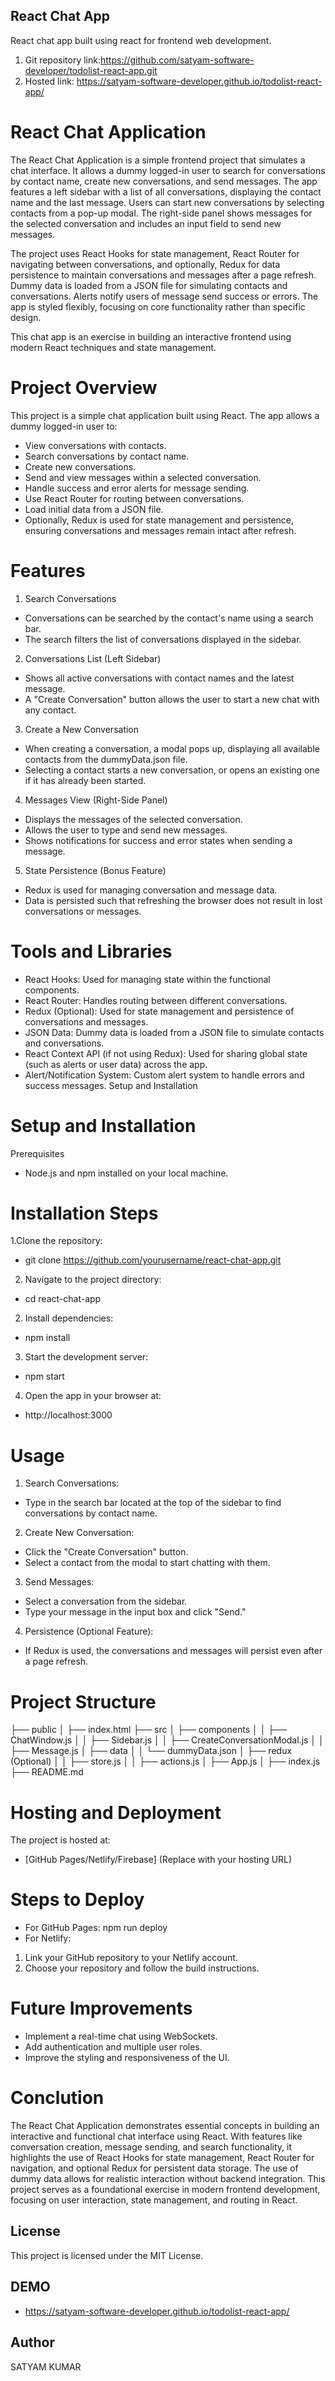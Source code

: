 ## React Chat App

React chat app built using react for frontend web development.

1. Git repository link:https://github.com/satyam-software-developer/todolist-react-app.git
2. Hosted link: https://satyam-software-developer.github.io/todolist-react-app/

# React Chat Application

The React Chat Application is a simple frontend project that simulates a chat interface. It allows a dummy logged-in user to search for conversations by contact name, create new conversations, and send messages. The app features a left sidebar with a list of all conversations, displaying the contact name and the last message. Users can start new conversations by selecting contacts from a pop-up modal. The right-side panel shows messages for the selected conversation and includes an input field to send new messages.

The project uses React Hooks for state management, React Router for navigating between conversations, and optionally, Redux for data persistence to maintain conversations and messages after a page refresh. Dummy data is loaded from a JSON file for simulating contacts and conversations. Alerts notify users of message send success or errors. The app is styled flexibly, focusing on core functionality rather than specific design.

This chat app is an exercise in building an interactive frontend using modern React techniques and state management.

# Project Overview

This project is a simple chat application built using React. The app allows a dummy logged-in user to:

- View conversations with contacts.
- Search conversations by contact name.
- Create new conversations.
- Send and view messages within a selected conversation.
- Handle success and error alerts for message sending.
- Use React Router for routing between conversations.
- Load initial data from a JSON file.
- Optionally, Redux is used for state management and persistence, ensuring conversations and messages remain intact after refresh.

# Features

1. Search Conversations

- Conversations can be searched by the contact's name using a search bar.
- The search filters the list of conversations displayed in the sidebar.

2. Conversations List (Left Sidebar)

- Shows all active conversations with contact names and the latest message.
- A "Create Conversation" button allows the user to start a new chat with any contact.

3. Create a New Conversation

- When creating a conversation, a modal pops up, displaying all available contacts from the dummyData.json file.
- Selecting a contact starts a new conversation, or opens an existing one if it has already been started.

4. Messages View (Right-Side Panel)

- Displays the messages of the selected conversation.
- Allows the user to type and send new messages.
- Shows notifications for success and error states when sending a message.

5. State Persistence (Bonus Feature)

- Redux is used for managing conversation and message data.
- Data is persisted such that refreshing the browser does not result in lost conversations or messages.

# Tools and Libraries

- React Hooks: Used for managing state within the functional components.
- React Router: Handles routing between different conversations.
- Redux (Optional): Used for state management and persistence of conversations and messages.
- JSON Data: Dummy data is loaded from a JSON file to simulate contacts and conversations.
- React Context API (if not using Redux): Used for sharing global state (such as alerts or user data) across the app.
- Alert/Notification System: Custom alert system to handle errors and success messages.
  Setup and Installation

# Setup and Installation

Prerequisites

- Node.js and npm installed on your local machine.

# Installation Steps

1.Clone the repository:

- git clone https://github.com/yourusername/react-chat-app.git

2. Navigate to the project directory:

- cd react-chat-app

2. Install dependencies:

- npm install

3. Start the development server:

- npm start

4. Open the app in your browser at:

- http://localhost:3000

# Usage

1. Search Conversations:

- Type in the search bar located at the top of the sidebar to find conversations by contact name.

2. Create New Conversation:

- Click the "Create Conversation" button.
- Select a contact from the modal to start chatting with them.

3. Send Messages:

- Select a conversation from the sidebar.
- Type your message in the input box and click "Send."

4. Persistence (Optional Feature):

- If Redux is used, the conversations and messages will persist even after a page refresh.

# Project Structure

├── public
│ ├── index.html
├── src
│ ├── components
│ │ ├── ChatWindow.js
│ │ ├── Sidebar.js
│ │ ├── CreateConversationModal.js
│ │ ├── Message.js
│ ├── data
│ │ └── dummyData.json
│ ├── redux (Optional)
│ │ ├── store.js
│ │ ├── actions.js
│ ├── App.js
│ ├── index.js
├── README.md

# Hosting and Deployment

The project is hosted at:

- [GitHub Pages/Netlify/Firebase] (Replace with your hosting URL)

# Steps to Deploy

- For GitHub Pages:
  npm run deploy
- For Netlify:

1. Link your GitHub repository to your Netlify account.
2. Choose your repository and follow the build instructions.

# Future Improvements

- Implement a real-time chat using WebSockets.
- Add authentication and multiple user roles.
- Improve the styling and responsiveness of the UI.

# Conclution

The React Chat Application demonstrates essential concepts in building an interactive and functional chat interface using React. With features like conversation creation, message sending, and search functionality, it highlights the use of React Hooks for state management, React Router for navigation, and optional Redux for persistent data storage. The use of dummy data allows for realistic interaction without backend integration. This project serves as a foundational exercise in modern frontend development, focusing on user interaction, state management, and routing in React.

## License

This project is licensed under the MIT License.

## DEMO

- https://satyam-software-developer.github.io/todolist-react-app/

## Author

SATYAM KUMAR
